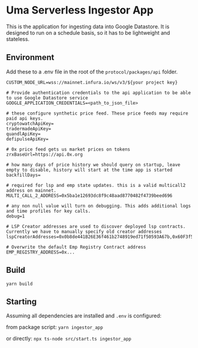 # Uma Serverless Ingestor App

This is the application for ingesting data into Google Datastore. It is designed to run on a schedule basis, so it has to be lightweight and stateless.

## Environment

Add these to a .env file in the root of the `protocol/packages/api` folder.

```
CUSTOM_NODE_URL=wss://mainnet.infura.io/ws/v3/${your project key}

# Provide authentication credentials to the api application to be able to use Google Datastore service
GOOGLE_APPLICATION_CREDENTIALS=<path_to_json_file>

# these configure synthetic price feed. These price feeds may require paid api keys.
cryptowatchApiKey=
tradermadeApiKey=
quandlApiKey=
defipulseApiKey=

# 0x price feed gets us market prices on tokens
zrxBaseUrl=https://api.0x.org

# how many days of price history we should query on startup, leave empty to disable, history will start at the time app is started
backfillDays=

# required for lsp and emp state updates. this is a valid multicall2 address on mainnet.
MULTI_CALL_2_ADDRESS=0x5ba1e12693dc8f9c48aad8770482f4739beed696

# any non null value will turn on debugging. This adds additional logs and time profiles for key calls.
debug=1

# LSP Creator addresses are used to discover deployed lsp contracts. Currently we have to manually specify old creator addresses
lspCreatorAddresses=0x0b8de441B26E36f461b2748919ed71f50593A67b,0x60F3f5DDE708D097B7F092EFaB2E085AC0a82F42,0x31C893843685f1255A26502eaB5379A3518Aa5a9,0x9504b4ab8cd743b06074757d3B1bE3a3aF9cea10

# Overwrite the default Emp Registry Contract address
EMP_REGISTRY_ADDRESS=0x...
```

## Build

`yarn build`

## Starting

Assuming all dependencies are installed and `.env` is configured:

from package script:
`yarn ingestor_app`

or directly:
`npx ts-node src/start.ts ingestor_app`
